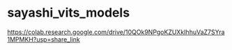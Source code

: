 # sayashi_vits_models
https://colab.research.google.com/drive/10QOk9NPgoKZUXkIhhuVaZ7SYra1MPMKH?usp=share_link
